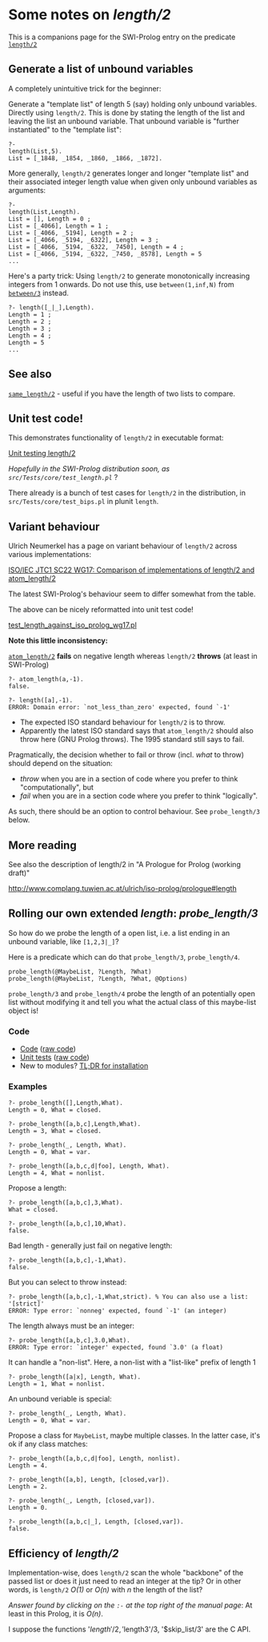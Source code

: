 # Some notes on _length/2_

This is a companions page for the SWI-Prolog entry on the predicate [`length/2`](https://eu.swi-prolog.org/pldoc/doc_for?object=length/2)

## Generate a list of unbound variables

A completely unintuitive trick for the beginner:

Generate a "template list" of length 5 (say) holding only unbound variables. Directly 
using `length/2`. This is done by stating the length of the list and leaving 
the list an unbound variable. That unbound variable is "further instantiated" to the 
"template list":

```
?- 
length(List,5).
List = [_1848, _1854, _1860, _1866, _1872].
```

More generally, `length/2` generates longer and longer "template list" and their associated
integer length value when given only unbound variables as arguments:

```
?- 
length(List,Length).
List = [], Length = 0 ;
List = [_4066], Length = 1 ;
List = [_4066, _5194], Length = 2 ;
List = [_4066, _5194, _6322], Length = 3 ;
List = [_4066, _5194, _6322, _7450], Length = 4 ;
List = [_4066, _5194, _6322, _7450, _8578], Length = 5 
...
```

Here's a party trick: Using `length/2` to generate monotonically increasing integers
from 1 onwards. Do not use this, use `between(1,inf,N)` from [`between/3`](https://eu.swi-prolog.org/pldoc/doc_for?object=between/3) instead.

```
?- length([_|_],Length).
Length = 1 ;
Length = 2 ;
Length = 3 ;
Length = 4 ;
Length = 5 
...
```

## See also

[`same_length/2`](https://eu.swi-prolog.org/pldoc/doc_for?object=same_length/2) - useful if you have the length of two lists to compare.

## Unit test code!

This demonstrates functionality of `length/2` in executable format:

[Unit testing length/2](code/test_length.pl)

_Hopefully in the SWI-Prolog distribution soon, as `src/Tests/core/test_length.pl`_ ?

There already is a bunch of test cases for `length/2` in the distribution, in `src/Tests/core/test_bips.pl` in plunit `length`.

## Variant behaviour

Ulrich Neumerkel has a page on variant behaviour of `length/2` across various implementations:

[ISO/IEC JTC1 SC22 WG17: Comparison of implementations of length/2 and atom_length/2](https://www.complang.tuwien.ac.at/ulrich/iso-prolog/length)

The latest SWI-Prolog's behaviour seem to differ somewhat from the table.

The above can be nicely reformatted into unit test code!

[test_length_against_iso_prolog_wg17.pl](code/test_length_against_iso_prolog_wg17.pl)

**Note this little inconsistency:**

[`atom_length/2`](https://eu.swi-prolog.org/pldoc/doc_for?object=atom_length/2)
**fails** on negative length whereas `length/2` **throws** (at least in SWI-Prolog)

```
?- atom_length(a,-1).
false.
```

```
?- length([a],-1).
ERROR: Domain error: `not_less_than_zero' expected, found `-1'
```

- The expected ISO standard behaviour for `length/2` is to throw.
- Apparently the latest ISO standard says that `atom_length/2` should also throw here (GNU Prolog throws). The 1995 standard still says to fail.

Pragmatically, the decision whether to fail or throw (incl. _what_ to throw) should depend on the situation:

- _throw_ when you are in a section of code where you prefer to think "computationally", but
- _fail_ when you are in a section code where you prefer to think "logically". 

As such, there should be an option to control behaviour. See `probe_length/3` below.

## More reading

See also the description of length/2 in "A Prologue for Prolog (working draft)"

http://www.complang.tuwien.ac.at/ulrich/iso-prolog/prologue#length

## Rolling our own extended _length_: _probe_length/3_

So how do we probe the length of a open list, i.e. a list ending in an unbound variable, like `[1,2,3|_]`?

Here is a predicate which can do that `probe_length/3`, `probe_length/4`.

```
probe_length(@MaybeList, ?Length, ?What)
probe_length(@MaybeList, ?Length, ?What, @Options)
```

`probe_length∕3` and `probe_length∕4` probe the length of an potentially open list without modifying it and tell you what the
actual class of this maybe-list object is!

### Code

   - [Code](/code/heavycarbon/utils/probe_length.pl) ([raw code](https://raw.githubusercontent.com/dtonhofer/prolog_notes/master/code/heavycarbon/utils/probe_length.pl))
   - [Unit tests](/code/heavycarbon/utils/probe_length.plt) ([raw code](https://raw.githubusercontent.com/dtonhofer/prolog_notes/master/code/heavycarbon/utils/probe_length.plt))
   - New to modules? [TL;DR for installation](/code/heavycarbon/utils/TLDR_probe_length.txt)
   
### Examples

```
?- probe_length([],Length,What). 
Length = 0, What = closed.
```

```
?- probe_length([a,b,c],Length,What).
Length = 3, What = closed. 
```

```
?- probe_length(_, Length, What).
Length = 0, What = var.
```

```
?- probe_length([a,b,c,d|foo], Length, What).
Length = 4, What = nonlist.
```

Propose a length:

```
?- probe_length([a,b,c],3,What).
What = closed.
```

```
?- probe_length([a,b,c],10,What). 
false.
```

Bad length - generally just fail on negative length:

```
?- probe_length([a,b,c],-1,What). 
false.
```

But you can select to throw instead:

```
?- probe_length([a,b,c],-1,What,strict). % You can also use a list: '[strict]'
ERROR: Type error: `nonneg' expected, found `-1' (an integer)
```

The length always must be an integer:

```
?- probe_length([a,b,c],3.0,What). 
ERROR: Type error: `integer' expected, found `3.0' (a float)
```

It can handle a "non-list". Here, a non-list with a "list-like" prefix of length 1

```
?- probe_length([a|x], Length, What). 
Length = 1, What = nonlist.
```

An unbound veriable is special:

```
?- probe_length(_, Length, What).
Length = 0, What = var.
```

Propose a class for `MaybeList`, maybe multiple classes. In the latter case, it's ok if any class matches:

```
?- probe_length([a,b,c,d|foo], Length, nonlist).
Length = 4.
```

```
?- probe_length([a,b], Length, [closed,var]).
Length = 2.
```

```
?- probe_length(_, Length, [closed,var]).
Length = 0.
```

```
?- probe_length([a,b,c|_], Length, [closed,var]).
false.
```

## Efficiency of _length/2_

Implementation-wise, does `length/2` scan the whole "backbone" of the passed list or does it just need to 
read an integer at the tip? Or in other words, is `length/2` _O(1)_ or _O(n)_ with _n_ the length of the list? 

*Answer found by clicking on the `:-` at the top right of the manual page*: At least in this Prolog, it is _O(n)_. 

I suppose the functions '$length'/2, '$length3'/3, '$skip_list/3' are the C API.
